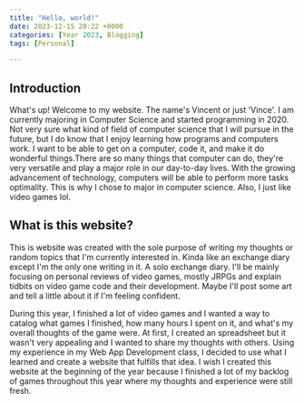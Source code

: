 ```yaml
---
title: "Hello, world!"
date: 2023-12-15 20:22 +0000
categories: [Year 2023, Blogging]
tags: [Personal]

---
```



## Introduction
What's up! Welcome to my website. The name's Vincent or just 'Vince'.
I am currently majoring in Computer Science and started programming in 2020. Not very sure what kind of field of computer science that I will pursue in the future, but I do know that I enjoy learning how programs and computers work. I want to be able to get on a computer, code it, and make it do wonderful things.There are so many things that computer can do, they're very versatile and play a major role in our day-to-day lives. With the growing advancement of technology, computers will be able to perform more tasks optimality. This is why I chose to major in computer science. Also, I just like video games lol.


## What is this website?
This is website was created with the sole purpose of writing my thoughts or random topics that I'm currently interested in. Kinda like an exchange diary except I'm the only one writing in it. A solo exchange diary. I'll be mainly focusing on personal reviews of video games, mostly JRPGs and explain tidbits on video game code and their development. Maybe I'll post some art and tell a little about it if I'm feeling confident.

During this year, I finished a lot of video games and I wanted a way to catalog what games I finished, how many hours I spent on it, and what's my overall thoughts of the game were. At first, I created an spreadsheet but it wasn't very appealing and I wanted to share my thoughts with others. Using my experience in my Web App Development class, I decided to use what I learned and create a website that fulfills that idea. I wish I created this website at the beginning of the year because I finished a lot of my backlog of games throughout this year where my thoughts and experience were still fresh. 



